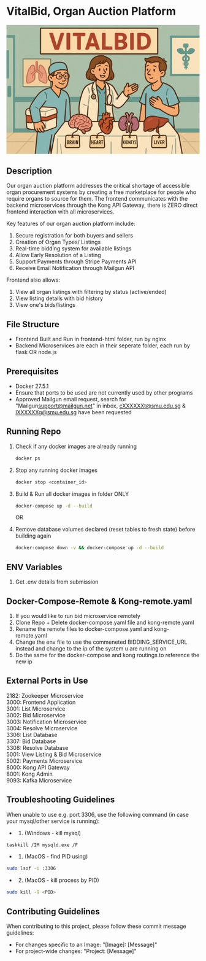 # VitalBid, Organ Auction Platform
![Fun Image](dd1efe8a-f16f-4d8e-8456-0e2b5c5e6b65.png)

## Description
Our organ auction platform addresses the critical shortage of accessible organ procurement systems by creating a free marketplace for people who require organs to source for them. The frontend communicates with the backend microservices through the Kong API Gateway, there is ZERO direct frontend interaction with all microservices.

Key features of our organ auction platform include:
1.	Secure registration for both buyers and sellers
2.	Creation of Organ Types/ Listings
3.	Real-time bidding system for available listings
4.	Allow Early Resolution of a Listing
5.	Support Payments through Stripe Payments API
6.	Receive Email Notification through Mailgun API

Frontend also allows:
1.	View all organ listings with filtering by status (active/ended)
2.	View listing details with bid history
3.	View one's bids/listings

## File Structure
- Frontend Built and Run in frontend-html folder, run by nginx
- Backend Microservices are each in their seperate folder, each run by flask OR node.js

## Prerequisites
- Docker 27.5.1
- Ensure that ports to be used are not currently used by other programs
- Approved Mailgun email request, search for "Mailgun<support@mailgun.net>" in inbox, cXXXXXXt@smu.edu.sg & lXXXXXXg@smu.edu.sg have been requested

## Running Repo 
1. Check if any docker images are already running
   ```sh
   docker ps
   ```
2. Stop any running docker images  
   ```sh
   docker stop <container_id>
   ```

3. Build & Run all docker images in folder ONLY
   ```sh
   docker-compose up -d --build
   ```
   OR
3. Remove database volumes declared (reset tables to fresh state) before building again
   ```sh
   docker-compose down -v && docker-compose up -d --build
   ```

## ENV Variables
1. Get .env details from submission

## Docker-Compose-Remote & Kong-remote.yaml
1. If you would like to run bid microservice remotely
2. Clone Repo + Delete docker-compose.yaml file and kong-remote.yaml
3. Rename the remote files to docker-compose.yaml and kong-remote.yaml
4. Change the env file to use the commeneted BIDDING_SERVICE_URL instead and change to the ip of the system u are running on
5. Do the same for the docker-compose and kong routings to reference the new ip

## External Ports in Use
2182: Zookeeper Microservice </br>
3000: Frontend Application </br>
3001: List Microservice </br>
3002: Bid Microservice </br>
3003: Notification Microservice </br>
3004: Resolve Microservice </br>
3306: List Database </br>
3307: Bid Database </br>
3308: Resolve Database </br>
5001: View Listing & Bid Microservice </br>
5002: Payments Microservice </br>
8000: Kong API Gateway </br>
8001: Kong Admin </br>
9093: Kafka Microservice </br>

## Troubleshooting Guidelines 
When unable to use e.g. port 3306, use the following command (in case your mysql/other service is running):
* 1. (Windows - kill mysql)
```sh
taskkill /IM mysqld.exe /F
```
* 1. (MacOS - find PID using)
```sh
sudo lsof -i :3306 
```
* 2. (MacOS - kill process by PID)
```sh
sudo kill -9 <PID>
```

## Contributing Guidelines
When contributing to this project, please follow these commit message guidelines:
* For changes specific to an Image: "[Image]: [Message]"
* For project-wide changes: "Project: [Message]"

